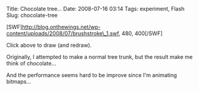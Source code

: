 Title: Chocolate tree...
Date: 2008-07-16 03:14
Tags: experiment, Flash
Slug: chocolate-tree

<div>

[SWF]http://blog.onthewings.net/wp-content/uploads/2008/07/brushstroke\_1.swf,
480, 400[/SWF]

</div>

Click above to draw (and redraw).

Originally, I attempted to make a normal tree trunk, but the result make
me think of chocolate...

And the performance seems hard to be improve since I'm animating
bitmaps...
